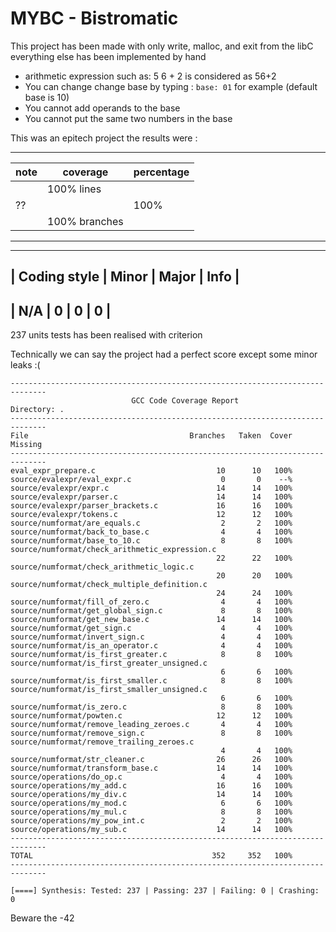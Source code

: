 # MYBC - Bistromatic

This project has been made with only write, malloc, and exit from the libC everything else has been implemented by hand

- arithmetic expression such as: 5 6 + 2 is considered as 56+2
- You can change change base by typing : `base: 01` for example (default base is 10)
- You cannot add operands to the base
- You cannot put the same two numbers in the base

This was an epitech project the results were :

----------------------------------------
| note |  coverage    |    percentage  |
|------|--------------|-----------------
|      | 100% lines   |                |
|  ??  |              |      100%      |
|      | 100% branches|                |
----------------------------------------

---------------------------------------
| Coding style | Minor | Major | Info |
---------------------------------------
|      N/A     |   0   |   0   |   0  |
---------------------------------------

237 units tests has been realised with criterion

Technically we can say the project had a perfect score except some minor leaks :(

```
------------------------------------------------------------------------------
                           GCC Code Coverage Report
Directory: .
------------------------------------------------------------------------------
File                                    Branches   Taken  Cover   Missing
------------------------------------------------------------------------------
eval_expr_prepare.c                           10      10   100%
source/evalexpr/eval_expr.c                    0       0    --%
source/evalexpr/expr.c                        14      14   100%
source/evalexpr/parser.c                      14      14   100%
source/evalexpr/parser_brackets.c             16      16   100%
source/evalexpr/tokens.c                      12      12   100%
source/numformat/are_equals.c                  2       2   100%
source/numformat/back_to_base.c                4       4   100%
source/numformat/base_to_10.c                  8       8   100%
source/numformat/check_arithmetic_expression.c
                                              22      22   100%
source/numformat/check_arithmetic_logic.c
                                              20      20   100%
source/numformat/check_multiple_definition.c
                                              24      24   100%
source/numformat/fill_of_zero.c                4       4   100%
source/numformat/get_global_sign.c             8       8   100%
source/numformat/get_new_base.c               14      14   100%
source/numformat/get_sign.c                    4       4   100%
source/numformat/invert_sign.c                 4       4   100%
source/numformat/is_an_operator.c              4       4   100%
source/numformat/is_first_greater.c            8       8   100%
source/numformat/is_first_greater_unsigned.c
                                               6       6   100%
source/numformat/is_first_smaller.c            8       8   100%
source/numformat/is_first_smaller_unsigned.c
                                               6       6   100%
source/numformat/is_zero.c                     8       8   100%
source/numformat/powten.c                     12      12   100%
source/numformat/remove_leading_zeroes.c       4       4   100%
source/numformat/remove_sign.c                 8       8   100%
source/numformat/remove_trailing_zeroes.c
                                               4       4   100%
source/numformat/str_cleaner.c                26      26   100%
source/numformat/transform_base.c             14      14   100%
source/operations/do_op.c                      4       4   100%
source/operations/my_add.c                    16      16   100%
source/operations/my_div.c                    14      14   100%
source/operations/my_mod.c                     6       6   100%
source/operations/my_mul.c                     8       8   100%
source/operations/my_pow_int.c                 2       2   100%
source/operations/my_sub.c                    14      14   100%
------------------------------------------------------------------------------
TOTAL                                        352     352   100%
------------------------------------------------------------------------------

[====] Synthesis: Tested: 237 | Passing: 237 | Failing: 0 | Crashing: 0
```

Beware the -42
